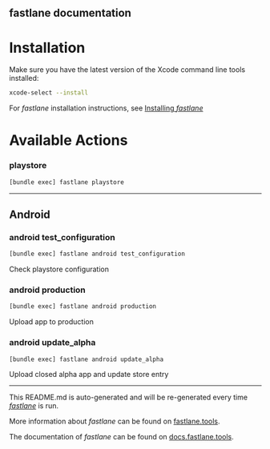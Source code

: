 fastlane documentation
----

# Installation

Make sure you have the latest version of the Xcode command line tools installed:

```sh
xcode-select --install
```

For _fastlane_ installation instructions, see [Installing _fastlane_](https://docs.fastlane.tools/#installing-fastlane)

# Available Actions

### playstore

```sh
[bundle exec] fastlane playstore
```



----


## Android

### android test_configuration

```sh
[bundle exec] fastlane android test_configuration
```

Check playstore configuration

### android production

```sh
[bundle exec] fastlane android production
```

Upload app to production

### android update_alpha

```sh
[bundle exec] fastlane android update_alpha
```

Upload closed alpha app and update store entry

----

This README.md is auto-generated and will be re-generated every time [_fastlane_](https://fastlane.tools) is run.

More information about _fastlane_ can be found on [fastlane.tools](https://fastlane.tools).

The documentation of _fastlane_ can be found on [docs.fastlane.tools](https://docs.fastlane.tools).
